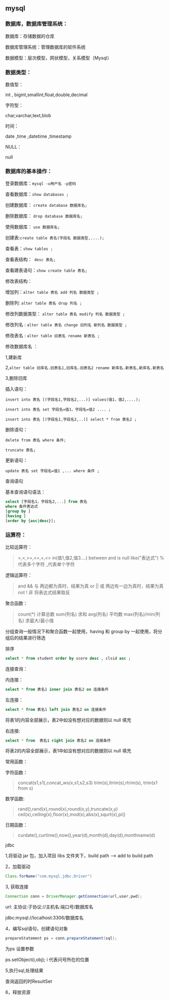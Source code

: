 
## mysql

### 数据库，数据库管理系统：

数据库：存储数据的仓库

数据库管理系统：管理数据库的软件系统

数据模型：层次模型，网状模型，关系模型（Mysql）
  
### 数据类型：

数值型：

int , bigint,smallint,float,double,decimal

字符型：

char,varchar,text,blob

时间：

date ,time ,datetime ,timestamp

NULL：

null

### 数据库的基本操作：

登录数据库：`mysql -u用户名 -p密码`

查看数据库：`show databases ;`

创建数据库： `create database 数据库名;`

删除数据库： `drop database 数据库名;`

使用数据库： `use 数据库名;`

创建表:`create table 表名(字段名 数据类型,....);`

查看表：`show tables ;`

查看表结构：` desc 表名;`

查看建表语句：`show create table 表名;`

修改表结构：

增加列：`alter table 表名 add 列名 数据类型 ;`

删除列: `alter table 表名 drop 列名 ;`

修改列数据类型： `alter table 表名 modify 列名 数据类型 ;`

修改列名 : `alter table 表名 change 旧列名 新列名 数据类型 ;`

修改表名 : `alter table 旧表名 rename 新表名 ;`

修改数据库名 ：

1,建新库

2,`alter table 旧库名.旧表名1,旧库名.旧表名2 rename 新库名.新表名,新库名.新表名`

3,删除旧库

 插入语句：

`insert into 表名 [(字段名1,字段名2,...)] values(值1，值2,....);`

 `insert into 表名 set 字段名=值1，字段名=值2 .... ;`

`insert into 表名 [(字段名1,字段名2,..)] select * from 表名2 ;`

删除语句：

`delete from 表名 where 条件;`

`truncate 表名;`

更新语句：

`update 表名 set 字段名=值1 ,... where 条件 ;`

查询语句

基本查询语句语法：

```sql
select [字段名1，字段名2,...] from 表名
where 条件表达式
[group by ] 
[having ]
[order by {asc|desc}];
```

### 运算符：

比较运算符：

> \>,<,>=,<=,=,<>
in(值1,值2,值3....)
 between and
is null
like("表达式") %代表多个字符 _代表单个字符

逻辑运算符：

> and && 与 两边都为真时，结果为真
or || 或 两边有一边为真时，结果为真
 not ! 非 将表达式结果取反

聚合函数：

> count(*) 计算总数
sum(列名) 求和
avg(列名) 平均数
max(列名)/min(列名) 求最大/最小值

分组查询一般情况下和聚合函数一起使用，having 和 group by 一起使用，将分组后的结果进行筛选

排序

```sql
select * from student order by score desc , clsid asc ; 
```

连接查询：

内连接：

```sql
select * from 表名1 inner join 表名2 on 连接条件
```

左连接：

```sql
select * from 表名1 left join 表名2 on 连接条件
```

将表1的内容全部展示，表2中如没有想对应的数据则以 null 填充

右连接: 

```sql
select * from  表名1 right join 表名2 on 连接条件
```
将表2的内容全部展示，表1中如没有想对应的数据则以 null 填充

常用函数：

字符函数：

> concat(s1,s1),concat_ws(x,s1,s2,s3)
trim(s),ltrim(s),rtrim(s), trim(s1 from s)

数学函数:

> rand(),rand(x),round(x),round(x,y),truncate(x,y)
ceil(x),ceiling(x),floor(x),mod(x),abs(x),squrt(x),pi()

日期函数：

> curdate(),curtime(),now(),year(d),month(d),day(d),monthname(d)

jdbc

1,将驱动 jar 包，加入项目 libs 文件夹下，build path --> add to build path

2，加载驱动

```java
Class.forName("com.mysql.jdbc.Driver")
```

3, 获取连接 

```java
Connection conn = DriverManager.getConnection(url,user,pwd);
```

url: 主协议:子协议://主机名:端口号/数据库名

jdbc:mysql://localhost:3306/数据库名

4，编写sql语句，创建语句对象

```java
prepareStatement ps = conn.prepareStatement(sql);
```

为ps 设置参数

ps.setObject(i,obj); i 代表问号所在的位置

5,执行sql,处理结果

查询返回的时ResultSet

6，释放资源

   


     




  




     



  